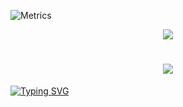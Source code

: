 ![Metrics](https://metrics.lecoq.io/bm131488bm?template=classic&base=header%2C%20activity%2C%20community%2C%20repositories%2C%20metadata&base.indepth=false&base.hireable=false&base.skip=false&config.timezone=Asia%2FShanghai)
<div align="center"> <img src="https://activity-graph.herokuapp.com/graph?username=sun0225SUN&theme=xcode" /> </div>
<h1 align="center"> <a href="https://sunguoqi.com/"> <img src="[https://readme-typing-svg.herokuapp.com](https://www.google.com/url?sa=i&url=https%3A%2F%2Fwww.behance.net%2Fgallery%2F93783231%2FDANCE-DANCE-GIF%3Flocale%3Dzh_CN&psig=AOvVaw0UqgMftggzTtBH9QUwPgBJ&ust=1680658992610000&source=images&cd=vfe&ved=0CA8QjRxqFwoTCID6-eSMj_4CFQAAAAAdAAAAABAD)/?lines=今天天气不错(%22Hello%2C%20World!%22);反正也是骠剽窃别人的!&center=true&size=27"> </a> </h1>
<a href="https://git.io/typing-svg"><img src="https://readme-typing-svg.herokuapp.com?font=Fira+Code&pause=1000&color=F722A1&width=435&lines=~%E4%BB%8A%E5%A4%A9%E5%BE%88%E4%B8%8D%E9%94%99~" alt="Typing SVG" /></a>
